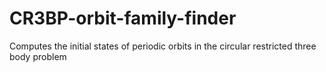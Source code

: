 # CR3BP-orbit-family-finder
Computes the initial states of periodic orbits in the circular restricted three body problem

